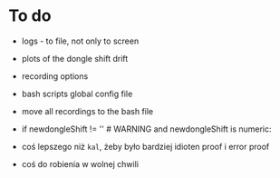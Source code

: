 # To do

- logs - to file, not only to screen
- plots of the dongle shift drift
- recording options
- bash scripts global config file
- move all recordings to the bash file
- if newdongleShift != '' # WARNING and newdongleShift is numeric:

- coś lepszego niż `kal`, żeby było bardziej idioten proof i error proof
- coś do robienia w wolnej chwili
